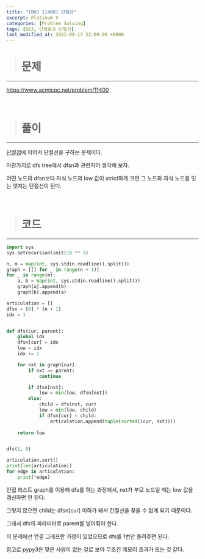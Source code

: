 ```yaml
---
title: "[BOJ 11400] 단절선"
excerpt: Platinum V
categories: [Problem Solving]
tags: [BOJ, 단절점과 단절선]
last_modified_at: 2021-08-13 22:00:00 +0900
---
```


> # 문제
---

[<u>https://www.acmicpc.net/problem/11400</u>](https://www.acmicpc.net/problem/11400)

<br>

> # 풀이
---

[<u>단절점</u>](https://cael0.github.io/problem%20solving/BOJ11266/)에 이어서 단절선을 구하는 문제이다.

마찬가지로 dfs tree에서 dfsn과 관련지어 생각해 보자.

어떤 노드의 dfsn보다 자식 노드의 low 값이 strict하게 크면 그 노드와 자식 노드를 잇는 엣지는 단절선이 된다.

<br>

> # 코드
---

```python
import sys
sys.setrecursionlimit(10 ** 5)

n, m = map(int, sys.stdin.readline().split())
graph = [[] for _ in range(n + 1)]
for _ in range(m):
    a, b = map(int, sys.stdin.readline().split())
    graph[a].append(b)
    graph[b].append(a)

articulation = []
dfsn = [0] * (n + 1)
idx = 1


def dfs(cur, parent):
    global idx
    dfsn[cur] = idx
    low = idx
    idx += 1

    for nxt in graph[cur]:
        if nxt == parent:
            continue

        if dfsn[nxt]:
            low = min(low, dfsn[nxt])
        else:
            child = dfs(nxt, cur)
            low = min(low, child)
            if dfsn[cur] < child:
                articulation.append(tuple(sorted((cur, nxt))))
    
    return low


dfs(1, 0)

articulation.sort()
print(len(articulation))
for edge in articulation:
    print(*edge)
```

인접 리스트 graph를 이용해 dfs를 하는 과정에서, nxt가 부모 노드일 때는 low 값을 갱신하면 안 된다.

그렇지 않으면 child는 dfsn\[cur\] 이하가 돼서 간절선을 찾을 수 없게 되기 때문이다.

그래서 dfs의 파라미터로 parent를 넣어줘야 한다.

이 문제에선 연결 그래프란 가정이 있었으므로 dfs를 1번만 돌려주면 된다.

참고로 pypy3은 맞은 사람이 없는 걸로 보아 무조건 메모리 초과가 뜨는 것 같다.